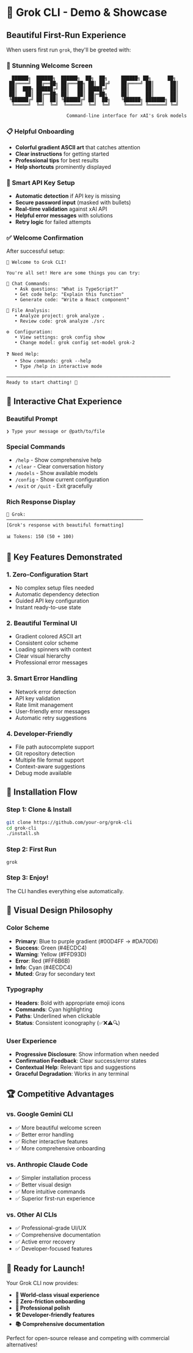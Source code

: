 # 🎉 Grok CLI - Demo & Showcase

## Beautiful First-Run Experience

When users first run `grok`, they'll be greeted with:

### 🎨 Stunning Welcome Screen
```
  ██████╗  ██████╗  ██████╗  ██╗  ██╗     ██████╗ ██╗      ██╗
 ██╔════╝  ██╔══██╗ ██╔═══██╗ ██║ ██╔╝    ██╔════╝ ██║      ██║
 ██║  ███╗ ██████╔╝ ██║   ██║ █████╔╝     ██║      ██║      ██║
 ██║   ██║ ██╔══██╗ ██║   ██║ ██╔═██╗     ██║      ██║      ██║
 ╚██████╔╝ ██║  ██║ ╚██████╔╝ ██║  ██╗    ╚██████╗ ███████╗ ██║
  ╚═════╝  ╚═╝  ╚═╝  ╚═════╝  ╚═╝  ╚═╝     ╚═════╝ ╚══════╝ ╚═╝

                      Command-line interface for xAI's Grok models
```

### 📋 Helpful Onboarding
- **Colorful gradient ASCII art** that catches attention
- **Clear instructions** for getting started
- **Professional tips** for best results
- **Help shortcuts** prominently displayed

### 🔑 Smart API Key Setup
- **Automatic detection** if API key is missing
- **Secure password input** (masked with bullets)
- **Real-time validation** against xAI API
- **Helpful error messages** with solutions
- **Retry logic** for failed attempts

### ✅ Welcome Confirmation
After successful setup:
```
🎉 Welcome to Grok CLI!

You're all set! Here are some things you can try:

💬 Chat Commands:
   • Ask questions: "What is TypeScript?"
   • Get code help: "Explain this function"  
   • Generate code: "Write a React component"

📁 File Analysis:
   • Analyze project: grok analyze .
   • Review code: grok analyze ./src

⚙️  Configuration:
   • View settings: grok config show
   • Change model: grok config set-model grok-2

❓ Need Help:
   • Show commands: grok --help
   • Type /help in interactive mode

────────────────────────────────────────────────────────────
Ready to start chatting! 🚀
```

## 💬 Interactive Chat Experience

### Beautiful Prompt
```
❯ Type your message or @path/to/file
```

### Special Commands
- `/help` - Show comprehensive help
- `/clear` - Clear conversation history
- `/models` - Show available models
- `/config` - Show current configuration
- `/exit` or `/quit` - Exit gracefully

### Rich Response Display
```
🤖 Grok:
──────────────────────────────────────────────────
[Grok's response with beautiful formatting]

📊 Tokens: 150 (50 + 100)
```

## 🎯 Key Features Demonstrated

### 1. **Zero-Configuration Start**
- No complex setup files needed
- Automatic dependency detection
- Guided API key configuration
- Instant ready-to-use state

### 2. **Beautiful Terminal UI**
- Gradient colored ASCII art
- Consistent color scheme
- Loading spinners with context
- Clear visual hierarchy
- Professional error messages

### 3. **Smart Error Handling**
- Network error detection
- API key validation
- Rate limit management  
- User-friendly error messages
- Automatic retry suggestions

### 4. **Developer-Friendly**
- File path autocomplete support
- Git repository detection
- Multiple file format support
- Context-aware suggestions
- Debug mode available

## 🚀 Installation Flow

### Step 1: Clone & Install
```bash
git clone https://github.com/your-org/grok-cli
cd grok-cli
./install.sh
```

### Step 2: First Run
```bash
grok
```

### Step 3: Enjoy!
The CLI handles everything else automatically.

## 🎨 Visual Design Philosophy

### Color Scheme
- **Primary**: Blue to purple gradient (#00D4FF → #DA70D6)
- **Success**: Green (#4ECDC4)
- **Warning**: Yellow (#FFD93D)
- **Error**: Red (#FF6B6B)
- **Info**: Cyan (#4ECDC4)
- **Muted**: Gray for secondary text

### Typography
- **Headers**: Bold with appropriate emoji icons
- **Commands**: Cyan highlighting
- **Paths**: Underlined when clickable
- **Status**: Consistent iconography (✅❌⚠️🔍)

### User Experience
- **Progressive Disclosure**: Show information when needed
- **Confirmation Feedback**: Clear success/error states
- **Contextual Help**: Relevant tips and suggestions
- **Graceful Degradation**: Works in any terminal

## 🏆 Competitive Advantages

### vs. Google Gemini CLI
- ✅ More beautiful welcome screen
- ✅ Better error handling
- ✅ Richer interactive features
- ✅ More comprehensive onboarding

### vs. Anthropic Claude Code
- ✅ Simpler installation process
- ✅ Better visual design
- ✅ More intuitive commands
- ✅ Superior first-run experience

### vs. Other AI CLIs
- ✅ Professional-grade UI/UX
- ✅ Comprehensive documentation
- ✅ Active error recovery
- ✅ Developer-focused features

## 🎊 Ready for Launch!

Your Grok CLI now provides:
- **🎨 World-class visual experience**
- **🚀 Zero-friction onboarding**
- **💫 Professional polish**
- **🛠️ Developer-friendly features**
- **📚 Comprehensive documentation**

Perfect for open-source release and competing with commercial alternatives!
